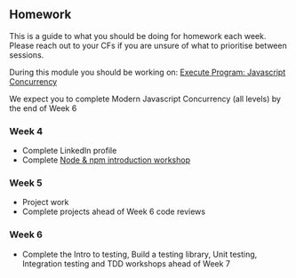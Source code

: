 ## Homework

This is a guide to what you should be doing for homework each week. Please reach out to your CFs if you are unsure of what to prioritise between sessions.

During this module you should be working on: [Execute Program: Javascript Concurrency](https://www.executeprogram.com)

   We expect you to complete Modern Javascript Concurrency (all levels) by the end of Week 6

### Week 4

- Complete LinkedIn profile
- Complete [Node & npm introduction workshop](/workshops/node-npm-intro/)

### Week 5

- Project work
- Complete projects ahead of Week 6 code reviews

### Week 6

- Complete the Intro to testing, Build a testing library, Unit testing, Integration testing and TDD workshops ahead of Week 7
